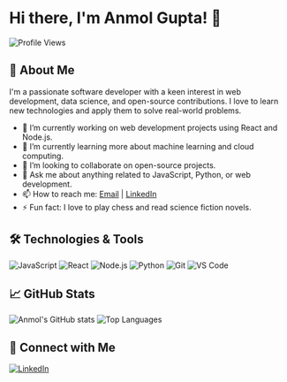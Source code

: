 # Hi there, I'm Anmol Gupta! 👋

![Profile Views](https://komarev.com/ghpvc/?username=itsanmolgupta&color=blue)

## 🚀 About Me

I'm a passionate software developer with a keen interest in web development, data science, and open-source contributions. I love to learn new technologies and apply them to solve real-world problems.

- 🔭 I’m currently working on web development projects using React and Node.js.
- 🌱 I’m currently learning more about machine learning and cloud computing.
- 👯 I’m looking to collaborate on open-source projects.
- 💬 Ask me about anything related to JavaScript, Python, or web development.
- 📫 How to reach me: [Email](mailto:itsguptaanmol@gmail.com) | [LinkedIn](https://www.linkedin.com/in/itsanmolgupta/)
- ⚡ Fun fact: I love to play chess and read science fiction novels.

## 🛠️ Technologies & Tools

![JavaScript](https://img.shields.io/badge/-JavaScript-black?style=flat-square&logo=javascript)
![React](https://img.shields.io/badge/-React-black?style=flat-square&logo=react)
![Node.js](https://img.shields.io/badge/-Node.js-black?style=flat-square&logo=node.js)
![Python](https://img.shields.io/badge/-Python-black?style=flat-square&logo=python)
![Git](https://img.shields.io/badge/-Git-black?style=flat-square&logo=git)
![VS Code](https://img.shields.io/badge/-VS%20Code-black?style=flat-square&logo=visual-studio-code)

## 📈 GitHub Stats

![Anmol's GitHub stats](https://github-readme-stats.vercel.app/api?username=itsanmolgupta&show_icons=true&theme=radical)
![Top Languages](https://github-readme-stats.vercel.app/api/top-langs/?username=itsanmolgupta&layout=compact&theme=radical)


## 🔗 Connect with Me

[![LinkedIn](https://img.shields.io/badge/-LinkedIn-black?style=flat-square&logo=linkedin)](https://www.linkedin.com/in/itsanmolgupta/)
